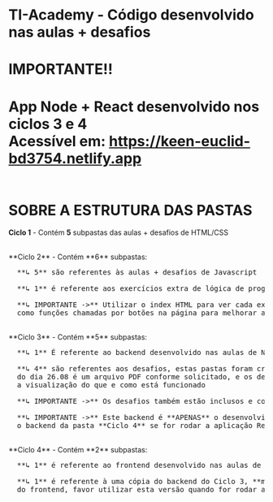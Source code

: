 # TI-Academy - Código desenvolvido nas aulas + desafios

**IMPORTANTE!!**<br />
==================================================================
**App Node + React desenvolvido nos ciclos 3 e 4**<br />
**Acessível em: https://keen-euclid-bd3754.netlify.app**
<br />
<br />
<br />
**SOBRE A ESTRUTURA DAS PASTAS**<br />
==================================================================
**Ciclo 1** - Contém **5** subpastas das aulas + desafios de HTML/CSS

<br />
**Ciclo 2** - Contém **6** subpastas:<br /><pre>
  **↳ 5** são referentes às aulas + desafios de Javascript<br />
  **↳ 1** é referente aos exercícios extra de lógica de programação<br />
  **↳ IMPORTANTE ->** Utilizar o index HTML para ver cada exercício funcionando, pois foram programados
  como funções chamadas por botões na página para melhorar a organização<br /></pre>
  
  <br />
**Ciclo 3** - Contém **5** subpastas:<br /><pre>
  **↳ 1** É referente ao backend desenvolvido nas aulas de NodeJS <br />
  **↳ 4** são referentes aos desafios, estas pastas foram criadas diretamente após cada aula, o primeiro
  do dia 26.08 é um arquivo PDF conforme solicitado, e os demais também contém screenshots para facilitar
  a visualização do que e como está funcionado<br />
  **↳ IMPORTANTE ->** Os desafios também estão inclusos e comentados no servicesti mais atualizado<br />
  **↳ IMPORTANTE ->** Este backend é **APENAS** o desenvolvido nas aulas do Ciclo 3, favor utilizar
  o backend da pasta **Ciclo 4** se for rodar a aplicação ReactJS<br /></pre>
  
  <br />
**Ciclo 4** - Contém **2** subpastas:<br /><pre>
  **↳ 1** é referente ao frontend desenvolvido nas aulas de ReactJS e aprimorado conforme os desafios<br />
  **↳ 1** é referente à uma cópia do backend do Ciclo 3, **mas com várias modificações para melhorar a funcionalidade
  do frontend, favor utilizar esta versão quando for rodar a aplicação ReactJS**<br />
